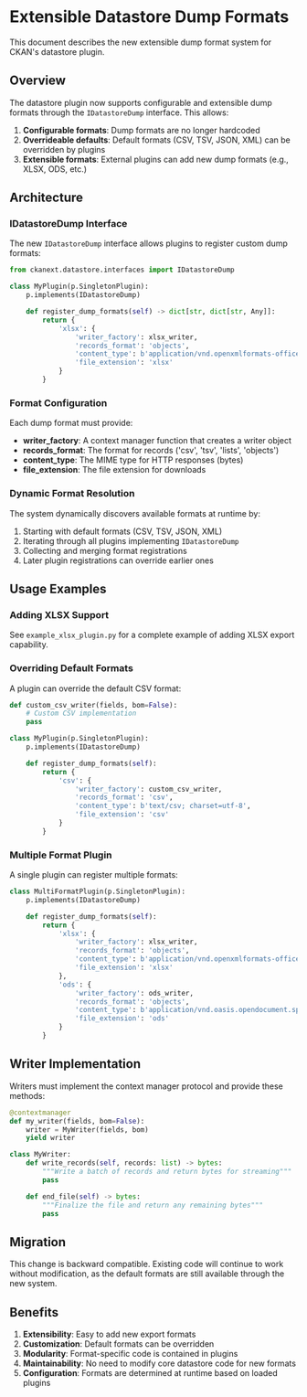 # Extensible Datastore Dump Formats

This document describes the new extensible dump format system for CKAN's datastore plugin.

## Overview

The datastore plugin now supports configurable and extensible dump formats through the `IDatastoreDump` interface. This allows:

1. **Configurable formats**: Dump formats are no longer hardcoded
2. **Overrideable defaults**: Default formats (CSV, TSV, JSON, XML) can be overridden by plugins
3. **Extensible formats**: External plugins can add new dump formats (e.g., XLSX, ODS, etc.)

## Architecture

### IDatastoreDump Interface

The new `IDatastoreDump` interface allows plugins to register custom dump formats:

```python
from ckanext.datastore.interfaces import IDatastoreDump

class MyPlugin(p.SingletonPlugin):
    p.implements(IDatastoreDump)

    def register_dump_formats(self) -> dict[str, dict[str, Any]]:
        return {
            'xlsx': {
                'writer_factory': xlsx_writer,
                'records_format': 'objects',
                'content_type': b'application/vnd.openxmlformats-officedocument.spreadsheetml.sheet',
                'file_extension': 'xlsx'
            }
        }
```

### Format Configuration

Each dump format must provide:

- **writer_factory**: A context manager function that creates a writer object
- **records_format**: The format for records ('csv', 'tsv', 'lists', 'objects')
- **content_type**: The MIME type for HTTP responses (bytes)
- **file_extension**: The file extension for downloads

### Dynamic Format Resolution

The system dynamically discovers available formats at runtime by:

1. Starting with default formats (CSV, TSV, JSON, XML)
2. Iterating through all plugins implementing `IDatastoreDump`
3. Collecting and merging format registrations
4. Later plugin registrations can override earlier ones

## Usage Examples

### Adding XLSX Support

See `example_xlsx_plugin.py` for a complete example of adding XLSX export capability.

### Overriding Default Formats

A plugin can override the default CSV format:

```python
def custom_csv_writer(fields, bom=False):
    # Custom CSV implementation
    pass

class MyPlugin(p.SingletonPlugin):
    p.implements(IDatastoreDump)

    def register_dump_formats(self):
        return {
            'csv': {
                'writer_factory': custom_csv_writer,
                'records_format': 'csv',
                'content_type': b'text/csv; charset=utf-8',
                'file_extension': 'csv'
            }
        }
```

### Multiple Format Plugin

A single plugin can register multiple formats:

```python
class MultiFormatPlugin(p.SingletonPlugin):
    p.implements(IDatastoreDump)

    def register_dump_formats(self):
        return {
            'xlsx': {
                'writer_factory': xlsx_writer,
                'records_format': 'objects',
                'content_type': b'application/vnd.openxmlformats-officedocument.spreadsheetml.sheet',
                'file_extension': 'xlsx'
            },
            'ods': {
                'writer_factory': ods_writer,
                'records_format': 'objects',
                'content_type': b'application/vnd.oasis.opendocument.spreadsheet',
                'file_extension': 'ods'
            }
        }
```

## Writer Implementation

Writers must implement the context manager protocol and provide these methods:

```python
@contextmanager
def my_writer(fields, bom=False):
    writer = MyWriter(fields, bom)
    yield writer

class MyWriter:
    def write_records(self, records: list) -> bytes:
        """Write a batch of records and return bytes for streaming"""
        pass

    def end_file(self) -> bytes:
        """Finalize the file and return any remaining bytes"""
        pass
```

## Migration

This change is backward compatible. Existing code will continue to work without modification, as the default formats are still available through the new system.

## Benefits

1. **Extensibility**: Easy to add new export formats
2. **Customization**: Default formats can be overridden
3. **Modularity**: Format-specific code is contained in plugins
4. **Maintainability**: No need to modify core datastore code for new formats
5. **Configuration**: Formats are determined at runtime based on loaded plugins
